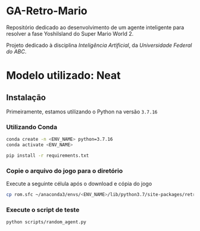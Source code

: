 # GA-Retro-Mario
Repositório dedicado ao desenvolvimento de um agente inteligente para resolver a fase YoshiIsland do Super Mario World 2.

Projeto dedicado à disciplina _Inteligência Artificial_, da _Universidade Federal do ABC_.
# Modelo utilizado: Neat
## Instalação

Primeiramente, estamos utilizando o Python na versão `3.7.16`

### Utilizando Conda
```sh
conda create -n <ENV_NAME> python=3.7.16
conda activate <ENV_NAME>
```

```sh
pip install -r requirements.txt
```

### Copie o arquivo do jogo para o diretório
Execute a seguinte célula após o download e cópia do jogo

```sh
cp rom.sfc ~/anaconda3/envs/<ENV_NAME>/lib/python3.7/site-packages/retro/data/stable/SuperMarioWorld-Snes/
```

### Execute o script de teste
```sh
python scripts/random_agent.py
```
